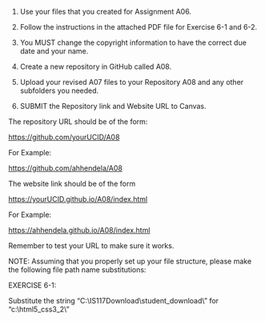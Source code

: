 1) Use your files that you created for Assignment A06.

2) Follow the instructions in the attached PDF file for Exercise 6-1 and 6-2.

3) You MUST change the copyright information to have the correct due date and your name.

4) Create a new repository in GitHub called A08.

5) Upload your revised A07 files to your Repository A08 and any other subfolders you needed.

6) SUBMIT the Repository link and Website URL to Canvas.

The repository URL should be of the form:

https://github.com/yourUCID/A08

For Example:

https://github.com/ahhendela/A08


The website link should be of the form

https://yourUCID.github.io/A08/index.html

For Example:

https://ahhendela.github.io/A08/index.html

 

Remember to test your URL to make sure it works.

NOTE: Assuming that you properly set up your file structure, please make the following file path name substitutions:

EXERCISE 6-1:

Substitute the string “C:\IS117Download\student_download\” for “c:\html5_css3_2\”
